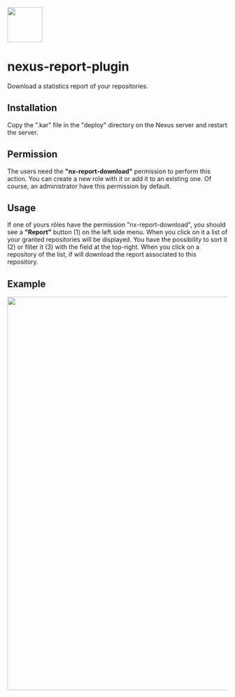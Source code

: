 <img src="https://zupimages.net/up/20/37/uwy6.png" width="80"/>

# nexus-report-plugin

Download a statistics report of your repositories.

## Installation
Copy the ".kar" file in the "deploy" directory on the Nexus server and restart the server.

## Permission
The users need the **"nx-report-download"** permission to perform this action.
You can create a new role with it or add it to an existing one.
Of course, an administrator have this permission by default.

## Usage
If one of yours rôles have the permission "nx-report-download", you should see a **"Report"** button (1) on the left side menu.
When you click on it a list of your granted repositories will be displayed. You have the possibility to sort it (2) or filter it (3) with the field at the top-right.
When you click on a repository of the list, if will download the report associated to this repository.

## Example

<img src="https://zupimages.net/up/20/36/egx2.png" width="900"/>